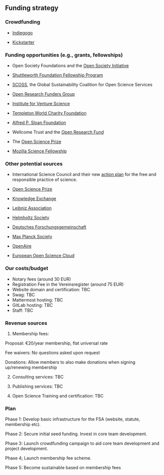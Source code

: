 ## Funding strategy

### Crowdfunding

*	[Indiegogo](https://www.indiegogo.com/)

* [Kickstarter](https://www.kickstarter.com/)

### Funding opportunities (e.g., grants, fellowships)

*	Open Society Foundations and the [Open Society Initiative](https://www.opensocietyfoundations.org/about/programs/open-society-initiative-europe)

* [Shuttleworth Foundation Fellowship Program](https://shuttleworthfoundation.org/fellows/)

* [SCOSS](https://scoss.org/), the Global Sustainability Coalition for Open Science Services

* [Open Research Funders Group](http://www.orfg.org/news)

* [Institute for Venture Science](https://ivscience.org/resources/applicants)

* [Templeton World Charity Foundation](https://www.templetonworldcharity.org/)

* [Alfred P. Sloan Foundation](https://sloan.org/grants/apply)

* Wellcome Trust and the [Open Research Fund](https://wellcome.ac.uk/funding/schemes/open-research-fund)

* The [Open Science Prize](https://www.openscienceprize.org/)

* [Mozilla Science Fellowship](https://science.mozilla.org/programs/fellowships)

### Other potential sources 

* International Science Council and their new [action plan](https://council.science/actionplan/defending-the-free-and-responsible-practice-of-science/) for the free and responsible practice of science.

* [Open Science Prize](https://www.openscienceprize.org/)

* [Knowledge Exchange](http://www.knowledge-exchange.info/)

*	[Leibniz Association](https://www.leibniz-gemeinschaft.de/en/)

* [Helmholtz Society](https://www.helmholtz.de/en/)

* [Deutsches Forschungsgemeinschaft](https://www.dfg.de/)

* [Max Planck Society](https://www.mpg.de/en)

* [OpenAire](https://www.openaire.eu/)

* [European Open Science Cloud](https://ec.europa.eu/research/openscience/index.cfm?pg=open-science-cloud)

### Our costs/budget

*	Notary fees (around 30 EUR)
*	Registration Fee in the Vereinsregister (around 75 EUR)
* Website domain and certification: TBC
* Swag: TBC
* Mattermost hosting: TBC
* GitLab hosting: TBC
* Staff: TBC

### Revenue sources

1. Membership fees:

Proposal: €20/year membership, flat universal rate

Fee waivers: No questions asked upon request

Donations: Allow members to also make donations when signing up/renewing membership

2. Consulting services: TBC

3. Publishing services: TBC

4. Open Science Training and certification: TBC

### Plan 

Phase 1: Develop basic infrastructure for the FSA (website, statute, membership etc).

Phase 2: Secure initial seed funding. Invest in core team development.

Phase 3: Launch crowdfunding campaign to aid core team development and project development.

Phase 4; Launch membership fee scheme.

Phase 5: Become sustainable based on membership fees
